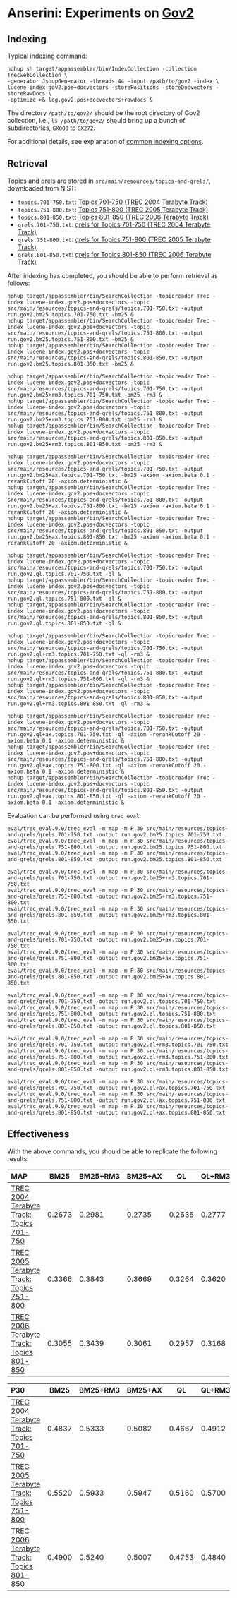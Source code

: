 # Anserini: Experiments on [Gov2](http://ir.dcs.gla.ac.uk/test_collections/gov2-summary.htm)

## Indexing

Typical indexing command:

```
nohup sh target/appassembler/bin/IndexCollection -collection TrecwebCollection \
-generator JsoupGenerator -threads 44 -input /path/to/gov2 -index \
lucene-index.gov2.pos+docvectors -storePositions -storeDocvectors -storeRawDocs \
-optimize >& log.gov2.pos+docvectors+rawdocs &
```

The directory `/path/to/gov2/` should be the root directory of Gov2 collection, i.e., `ls /path/to/gov2/` should bring up a bunch of subdirectories, `GX000` to `GX272`.

For additional details, see explanation of [common indexing options](common-indexing-options.md).

## Retrieval

Topics and qrels are stored in `src/main/resources/topics-and-qrels/`, downloaded from NIST:

+ `topics.701-750.txt`: [Topics 701-750 (TREC 2004 Terabyte Track)](http://trec.nist.gov/data/terabyte/04/04topics.701-750.txt)
+ `topics.751-800.txt`: [Topics 751-800 (TREC 2005 Terabyte Track)](http://trec.nist.gov/data/terabyte/05/05.topics.751-800.txt)
+ `topics.801-850.txt`: [Topics 801-850 (TREC 2006 Terabyte Track)](http://trec.nist.gov/data/terabyte/06/06.topics.801-850.txt)
+ `qrels.701-750.txt`: [qrels for Topics 701-750 (TREC 2004 Terabyte Track)](http://trec.nist.gov/data/terabyte/04/04.qrels.12-Nov-04)
+ `qrels.751-800.txt`: [qrels for Topics 751-800 (TREC 2005 Terabyte Track)](http://trec.nist.gov/data/terabyte/05/05.adhoc_qrels)
+ `qrels.801-850.txt`: [qrels for Topics 801-850 (TREC 2006 Terabyte Track)](http://trec.nist.gov/data/terabyte/06/qrels.tb06.top50)

After indexing has completed, you should be able to perform retrieval as follows:

```
nohup target/appassembler/bin/SearchCollection -topicreader Trec -index lucene-index.gov2.pos+docvectors -topic src/main/resources/topics-and-qrels/topics.701-750.txt -output run.gov2.bm25.topics.701-750.txt -bm25 &
nohup target/appassembler/bin/SearchCollection -topicreader Trec -index lucene-index.gov2.pos+docvectors -topic src/main/resources/topics-and-qrels/topics.751-800.txt -output run.gov2.bm25.topics.751-800.txt -bm25 &
nohup target/appassembler/bin/SearchCollection -topicreader Trec -index lucene-index.gov2.pos+docvectors -topic src/main/resources/topics-and-qrels/topics.801-850.txt -output run.gov2.bm25.topics.801-850.txt -bm25 &

nohup target/appassembler/bin/SearchCollection -topicreader Trec -index lucene-index.gov2.pos+docvectors -topic src/main/resources/topics-and-qrels/topics.701-750.txt -output run.gov2.bm25+rm3.topics.701-750.txt -bm25 -rm3 &
nohup target/appassembler/bin/SearchCollection -topicreader Trec -index lucene-index.gov2.pos+docvectors -topic src/main/resources/topics-and-qrels/topics.751-800.txt -output run.gov2.bm25+rm3.topics.751-800.txt -bm25 -rm3 &
nohup target/appassembler/bin/SearchCollection -topicreader Trec -index lucene-index.gov2.pos+docvectors -topic src/main/resources/topics-and-qrels/topics.801-850.txt -output run.gov2.bm25+rm3.topics.801-850.txt -bm25 -rm3 &

nohup target/appassembler/bin/SearchCollection -topicreader Trec -index lucene-index.gov2.pos+docvectors -topic src/main/resources/topics-and-qrels/topics.701-750.txt -output run.gov2.bm25+ax.topics.701-750.txt -bm25 -axiom -axiom.beta 0.1 -rerankCutoff 20 -axiom.deterministic &
nohup target/appassembler/bin/SearchCollection -topicreader Trec -index lucene-index.gov2.pos+docvectors -topic src/main/resources/topics-and-qrels/topics.751-800.txt -output run.gov2.bm25+ax.topics.751-800.txt -bm25 -axiom -axiom.beta 0.1 -rerankCutoff 20 -axiom.deterministic &
nohup target/appassembler/bin/SearchCollection -topicreader Trec -index lucene-index.gov2.pos+docvectors -topic src/main/resources/topics-and-qrels/topics.801-850.txt -output run.gov2.bm25+ax.topics.801-850.txt -bm25 -axiom -axiom.beta 0.1 -rerankCutoff 20 -axiom.deterministic &

nohup target/appassembler/bin/SearchCollection -topicreader Trec -index lucene-index.gov2.pos+docvectors -topic src/main/resources/topics-and-qrels/topics.701-750.txt -output run.gov2.ql.topics.701-750.txt -ql &
nohup target/appassembler/bin/SearchCollection -topicreader Trec -index lucene-index.gov2.pos+docvectors -topic src/main/resources/topics-and-qrels/topics.751-800.txt -output run.gov2.ql.topics.751-800.txt -ql &
nohup target/appassembler/bin/SearchCollection -topicreader Trec -index lucene-index.gov2.pos+docvectors -topic src/main/resources/topics-and-qrels/topics.801-850.txt -output run.gov2.ql.topics.801-850.txt -ql &

nohup target/appassembler/bin/SearchCollection -topicreader Trec -index lucene-index.gov2.pos+docvectors -topic src/main/resources/topics-and-qrels/topics.701-750.txt -output run.gov2.ql+rm3.topics.701-750.txt -ql -rm3 &
nohup target/appassembler/bin/SearchCollection -topicreader Trec -index lucene-index.gov2.pos+docvectors -topic src/main/resources/topics-and-qrels/topics.751-800.txt -output run.gov2.ql+rm3.topics.751-800.txt -ql -rm3 &
nohup target/appassembler/bin/SearchCollection -topicreader Trec -index lucene-index.gov2.pos+docvectors -topic src/main/resources/topics-and-qrels/topics.801-850.txt -output run.gov2.ql+rm3.topics.801-850.txt -ql -rm3 &

nohup target/appassembler/bin/SearchCollection -topicreader Trec -index lucene-index.gov2.pos+docvectors -topic src/main/resources/topics-and-qrels/topics.701-750.txt -output run.gov2.ql+ax.topics.701-750.txt -ql -axiom -rerankCutoff 20 -axiom.beta 0.1 -axiom.deterministic &
nohup target/appassembler/bin/SearchCollection -topicreader Trec -index lucene-index.gov2.pos+docvectors -topic src/main/resources/topics-and-qrels/topics.751-800.txt -output run.gov2.ql+ax.topics.751-800.txt -ql -axiom -rerankCutoff 20 -axiom.beta 0.1 -axiom.deterministic &
nohup target/appassembler/bin/SearchCollection -topicreader Trec -index lucene-index.gov2.pos+docvectors -topic src/main/resources/topics-and-qrels/topics.801-850.txt -output run.gov2.ql+ax.topics.801-850.txt -ql -axiom -rerankCutoff 20 -axiom.beta 0.1 -axiom.deterministic &

```

Evaluation can be performed using `trec_eval`:

```
eval/trec_eval.9.0/trec_eval -m map -m P.30 src/main/resources/topics-and-qrels/qrels.701-750.txt -output run.gov2.bm25.topics.701-750.txt
eval/trec_eval.9.0/trec_eval -m map -m P.30 src/main/resources/topics-and-qrels/qrels.751-800.txt -output run.gov2.bm25.topics.751-800.txt
eval/trec_eval.9.0/trec_eval -m map -m P.30 src/main/resources/topics-and-qrels/qrels.801-850.txt -output run.gov2.bm25.topics.801-850.txt

eval/trec_eval.9.0/trec_eval -m map -m P.30 src/main/resources/topics-and-qrels/qrels.701-750.txt -output run.gov2.bm25+rm3.topics.701-750.txt
eval/trec_eval.9.0/trec_eval -m map -m P.30 src/main/resources/topics-and-qrels/qrels.751-800.txt -output run.gov2.bm25+rm3.topics.751-800.txt
eval/trec_eval.9.0/trec_eval -m map -m P.30 src/main/resources/topics-and-qrels/qrels.801-850.txt -output run.gov2.bm25+rm3.topics.801-850.txt

eval/trec_eval.9.0/trec_eval -m map -m P.30 src/main/resources/topics-and-qrels/qrels.701-750.txt -output run.gov2.bm25+ax.topics.701-750.txt
eval/trec_eval.9.0/trec_eval -m map -m P.30 src/main/resources/topics-and-qrels/qrels.751-800.txt -output run.gov2.bm25+ax.topics.751-800.txt
eval/trec_eval.9.0/trec_eval -m map -m P.30 src/main/resources/topics-and-qrels/qrels.801-850.txt -output run.gov2.bm25+ax.topics.801-850.txt

eval/trec_eval.9.0/trec_eval -m map -m P.30 src/main/resources/topics-and-qrels/qrels.701-750.txt -output run.gov2.ql.topics.701-750.txt
eval/trec_eval.9.0/trec_eval -m map -m P.30 src/main/resources/topics-and-qrels/qrels.751-800.txt -output run.gov2.ql.topics.751-800.txt
eval/trec_eval.9.0/trec_eval -m map -m P.30 src/main/resources/topics-and-qrels/qrels.801-850.txt -output run.gov2.ql.topics.801-850.txt

eval/trec_eval.9.0/trec_eval -m map -m P.30 src/main/resources/topics-and-qrels/qrels.701-750.txt -output run.gov2.ql+rm3.topics.701-750.txt
eval/trec_eval.9.0/trec_eval -m map -m P.30 src/main/resources/topics-and-qrels/qrels.751-800.txt -output run.gov2.ql+rm3.topics.751-800.txt
eval/trec_eval.9.0/trec_eval -m map -m P.30 src/main/resources/topics-and-qrels/qrels.801-850.txt -output run.gov2.ql+rm3.topics.801-850.txt

eval/trec_eval.9.0/trec_eval -m map -m P.30 src/main/resources/topics-and-qrels/qrels.701-750.txt -output run.gov2.ql+ax.topics.701-750.txt
eval/trec_eval.9.0/trec_eval -m map -m P.30 src/main/resources/topics-and-qrels/qrels.751-800.txt -output run.gov2.ql+ax.topics.751-800.txt
eval/trec_eval.9.0/trec_eval -m map -m P.30 src/main/resources/topics-and-qrels/qrels.801-850.txt -output run.gov2.ql+ax.topics.801-850.txt

```

## Effectiveness

With the above commands, you should be able to replicate the following results:

MAP                                     | BM25      | BM25+RM3  | BM25+AX   | QL        | QL+RM3    | QL+AX     |
:---------------------------------------|-----------|-----------|-----------|-----------|-----------|-----------|
[TREC 2004 Terabyte Track: Topics 701-750](http://trec.nist.gov/data/terabyte04.html)| 0.2673    | 0.2981    | 0.2735    | 0.2636    | 0.2777    | 0.2638    |
[TREC 2005 Terabyte Track: Topics 751-800](http://trec.nist.gov/data/terabyte05.html)| 0.3366    | 0.3843    | 0.3669    | 0.3264    | 0.3620    | 0.3670    |
[TREC 2006 Terabyte Track: Topics 801-850](http://trec.nist.gov/data/terabyte06.html)| 0.3055    | 0.3439    | 0.3061    | 0.2957    | 0.3168    | 0.3112    |


P30                                     | BM25      | BM25+RM3  | BM25+AX   | QL        | QL+RM3    | QL+AX     |
:---------------------------------------|-----------|-----------|-----------|-----------|-----------|-----------|
[TREC 2004 Terabyte Track: Topics 701-750](http://trec.nist.gov/data/terabyte04.html)| 0.4837    | 0.5333    | 0.5082    | 0.4667    | 0.4912    | 0.4837    |
[TREC 2005 Terabyte Track: Topics 751-800](http://trec.nist.gov/data/terabyte05.html)| 0.5520    | 0.5933    | 0.5947    | 0.5160    | 0.5700    | 0.5880    |
[TREC 2006 Terabyte Track: Topics 801-850](http://trec.nist.gov/data/terabyte06.html)| 0.4900    | 0.5240    | 0.5007    | 0.4753    | 0.4840    | 0.5007    |


